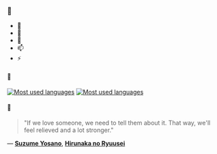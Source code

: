### 👋

- 🔭
- 🌱
- 💬
- 📫
- ⚡

#### 🧏

[![Most used languages](https://github-readme-stats-aynah.vercel.app/api/top-langs/?username=aynh&theme=solarized-dark&langs_count=6&layout=compact&hide_title=true)](https://github.com/anuraghazra/github-readme-stats#gh-dark-mode-only)
[![Most used languages](https://github-readme-stats-aynah.vercel.app/api/top-langs/?username=aynh&theme=solarized-light&langs_count=6&layout=compact&hide_title=true)](https://github.com/anuraghazra/github-readme-stats#gh-light-mode-only)

#### 💬

> "If we love someone, we need to tell them about it. That way, we'll feel relieved and a lot stronger."

&mdash; [**Suzume Yosano**](https://myanimelist.net/character.php?q=Suzume%20Yosano&cat=character), [**Hirunaka no Ryuusei**](https://myanimelist.net/search/all?q=Hirunaka%20no%20Ryuusei&cat=all)
